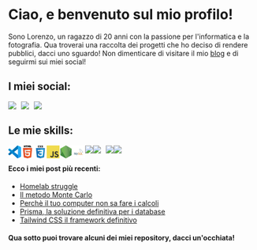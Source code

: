 # Ciao, e benvenuto sul mio profilo!

Sono Lorenzo, un ragazzo di 20 anni con la passione per l'informatica e la fotografia. Qua troverai una raccolta dei progetti che ho deciso di rendere pubblici, dacci uno sguardo! Non dimenticare di visitare il mio [blog](https://lollo03.github.io) e di seguirmi sui miei social!

## I miei social:
<a href="https://www.instagram.com/lolloandr/"><img align="left" width="26px" src="https://img.icons8.com/fluency/48/000000/instagram-new.png"/></a>
<a href="https://lollo03.github.io"><img align="left" width="26px" src="https://img.icons8.com/external-prettycons-lineal-color-prettycons/49/000000/external-world-travel-prettycons-lineal-color-prettycons-1.png"/></a>
<a href="https://telegram.me/lollo_0"><img align="left" width="26px" src="https://img.icons8.com/color/48/000000/telegram-app--v1.png"/></a>
<br/>

## Le mie skills:
<img align="left" alt="Visual Studio Code" width="26px" src="https://raw.githubusercontent.com/github/explore/80688e429a7d4ef2fca1e82350fe8e3517d3494d/topics/visual-studio-code/visual-studio-code.png" />
<img align="left" alt="HTML5" width="26px" src="https://raw.githubusercontent.com/github/explore/80688e429a7d4ef2fca1e82350fe8e3517d3494d/topics/html/html.png" />
<img align="left" alt="CSS3" width="26px" src="https://raw.githubusercontent.com/github/explore/80688e429a7d4ef2fca1e82350fe8e3517d3494d/topics/css/css.png" />
<img align="left" alt="JavaScript" width="26px" src="https://raw.githubusercontent.com/github/explore/80688e429a7d4ef2fca1e82350fe8e3517d3494d/topics/javascript/javascript.png" />
<img align="left" alt="Node.js" width="26px" src="https://raw.githubusercontent.com/github/explore/80688e429a7d4ef2fca1e82350fe8e3517d3494d/topics/nodejs/nodejs.png" />
<img align="left" alt="MySQL" width="26px" src="https://raw.githubusercontent.com/github/explore/80688e429a7d4ef2fca1e82350fe8e3517d3494d/topics/mysql/mysql.png" />
<img align="left" src="https://img.icons8.com/color-glass/26/000000/github.png"/>
<img align="left" width="26px" src="https://upload.wikimedia.org/wikipedia/commons/9/95/Vue.js_Logo_2.svg" />
<img align="left" src="https://img.icons8.com/color/26/000000/python--v1.png"/>
<img aling="left" src="https://img.icons8.com/fluency/26/000000/arduino.png"/>
<br/>

#### Ecco i miei post più recenti:
<!--START_SECTION:feed-->
* [Homelab struggle](https:&#x2F;&#x2F;github.com&#x2F;lollo03&#x2F;lollo03.github.io&#x2F;blob&#x2F;articles&#x2F;10%20-%20Homelab%20struggle%2C%20parte%201.md)
* [Il metodo Monte Carlo](https:&#x2F;&#x2F;github.com&#x2F;lollo03&#x2F;lollo03.github.io&#x2F;blob&#x2F;articles&#x2F;09%20-%20Il%20metodo%20Monte%20Carlo.md)
* [Perchè il tuo computer non sa fare i calcoli](https:&#x2F;&#x2F;github.com&#x2F;lollo03&#x2F;lollo03.github.io&#x2F;blob&#x2F;articles&#x2F;08%20-%20Perch%C3%A8%20il%20tuo%20computer%20non%20sa%20fare%20calcoli.md)
* [Prisma, la soluzione definitiva per i database](https:&#x2F;&#x2F;github.com&#x2F;lollo03&#x2F;lollo03.github.io&#x2F;blob&#x2F;articles&#x2F;07%20-%20Prisma%2C%20la%20soluzione%20definitiva%20per%20i%20database.md)
* [Tailwind CSS il framework definitivo](https:&#x2F;&#x2F;github.com&#x2F;lollo03&#x2F;lollo03.github.io&#x2F;blob&#x2F;articles&#x2F;06%20-%20Tailwind%20CSS%2C%20il%20framework%20definitivo.md)
<!--END_SECTION:feed-->

#### Qua sotto puoi trovare alcuni dei miei repository, dacci un'occhiata!
